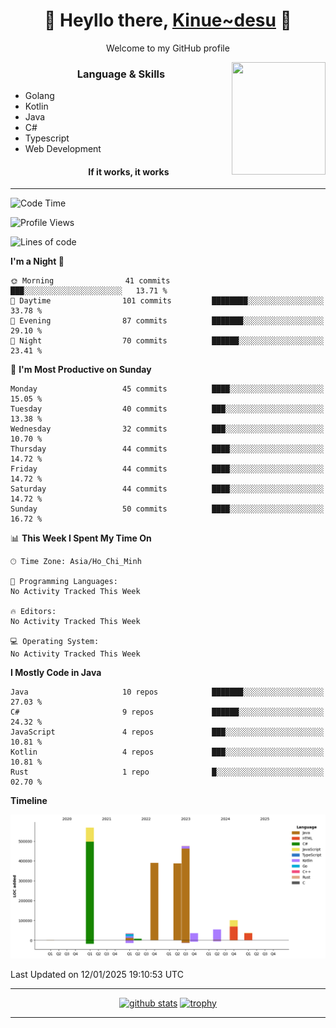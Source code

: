 <h1 align="center"> 🌸 Heyllo there, <a href="https://github.com/Kinue72">Kinue~desu</a> 🌸 </h1>
<p align="center"> Welcome to my GitHub profile </p>
<img align="right" src="https://i.imgur.com/yjwWPiL.png" width="150" height="180">

<h3 align="center"> Language & Skills </h3>

- Golang
- Kotlin
- Java
- C#
- Typescript
- Web Development
  <h4 align="center">If it works, it works</h4>
<hr>

<!--START_SECTION:waka-->
![Code Time](http://img.shields.io/badge/Code%20Time-16%20hrs%2021%20mins-blue)

![Profile Views](http://img.shields.io/badge/Profile%20Views-0-blue)

![Lines of code](https://img.shields.io/badge/From%20Hello%20World%20I%27ve%20Written-2.1%20million%20lines%20of%20code-blue)

**I'm a Night 🦉** 

```text
🌞 Morning                41 commits          ███░░░░░░░░░░░░░░░░░░░░░░   13.71 % 
🌆 Daytime                101 commits         ████████░░░░░░░░░░░░░░░░░   33.78 % 
🌃 Evening                87 commits          ███████░░░░░░░░░░░░░░░░░░   29.10 % 
🌙 Night                  70 commits          ██████░░░░░░░░░░░░░░░░░░░   23.41 % 
```
📅 **I'm Most Productive on Sunday** 

```text
Monday                   45 commits          ████░░░░░░░░░░░░░░░░░░░░░   15.05 % 
Tuesday                  40 commits          ███░░░░░░░░░░░░░░░░░░░░░░   13.38 % 
Wednesday                32 commits          ███░░░░░░░░░░░░░░░░░░░░░░   10.70 % 
Thursday                 44 commits          ████░░░░░░░░░░░░░░░░░░░░░   14.72 % 
Friday                   44 commits          ████░░░░░░░░░░░░░░░░░░░░░   14.72 % 
Saturday                 44 commits          ████░░░░░░░░░░░░░░░░░░░░░   14.72 % 
Sunday                   50 commits          ████░░░░░░░░░░░░░░░░░░░░░   16.72 % 
```


📊 **This Week I Spent My Time On** 

```text
🕑︎ Time Zone: Asia/Ho_Chi_Minh

💬 Programming Languages: 
No Activity Tracked This Week

🔥 Editors: 
No Activity Tracked This Week

💻 Operating System: 
No Activity Tracked This Week
```

**I Mostly Code in Java** 

```text
Java                     10 repos            ███████░░░░░░░░░░░░░░░░░░   27.03 % 
C#                       9 repos             ██████░░░░░░░░░░░░░░░░░░░   24.32 % 
JavaScript               4 repos             ███░░░░░░░░░░░░░░░░░░░░░░   10.81 % 
Kotlin                   4 repos             ███░░░░░░░░░░░░░░░░░░░░░░   10.81 % 
Rust                     1 repo              █░░░░░░░░░░░░░░░░░░░░░░░░   02.70 % 
```



**Timeline**

![Lines of Code chart](https://raw.githubusercontent.com/Kinue72/Kinue72/main/assets/bar_graph.png)


 Last Updated on 12/01/2025 19:10:53 UTC
<!--END_SECTION:waka-->

<hr>

<p align="center">
  <a href="https://github.com/anuraghazra/github-readme-stats"><img src="https://github-readme-stats.vercel.app/api?username=Kinue72&show_icons=true&include_all_commits=true&theme=nord" alt="github stats"></a>
  <a href="https://github.com/ryo-ma/github-profile-trophy"><img src="https://github-profile-trophy.vercel.app/?username=Kinue72&theme=nord" alt="trophy"></a>
</p>

<hr>
